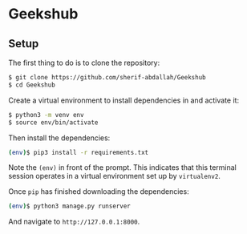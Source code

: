 # Geekshub

## Setup

The first thing to do is to clone the repository:

```sh
$ git clone https://github.com/sherif-abdallah/Geekshub
$ cd Geekshub
```

Create a virtual environment to install dependencies in and activate it:

```sh
$ python3 -m venv env
$ source env/bin/activate
```

Then install the dependencies:

```sh
(env)$ pip3 install -r requirements.txt
```
Note the `(env)` in front of the prompt. This indicates that this terminal
session operates in a virtual environment set up by `virtualenv2`.

Once `pip` has finished downloading the dependencies:
```sh
(env)$ python3 manage.py runserver
```
And navigate to `http://127.0.0.1:8000`.
